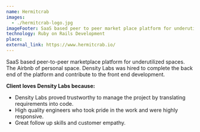 ```yaml
---
name: Hermitcrab
images:
  - ./hermitcrab-logo.jpg
imageFooter: SaaS based peer to peer market place platform for underutilized spaces. The Airbnb of personal space.
technology: Ruby on Rails Development
place: 
external_link: https://www.hermitcrab.io/
---
```

SaaS based peer-to-peer marketplace platform for underutilized spaces. The Airbnb of personal space. Density Labs was hired to complete the back end of the platform and contribute to the front end development.

**Client loves Density Labs because:**

* Density Labs proved trustworthy to manage the project by translating requirements into code.
* High quality engineers who took pride in the work and were highly responsive.
* Great follow up skills and customer empathy.

